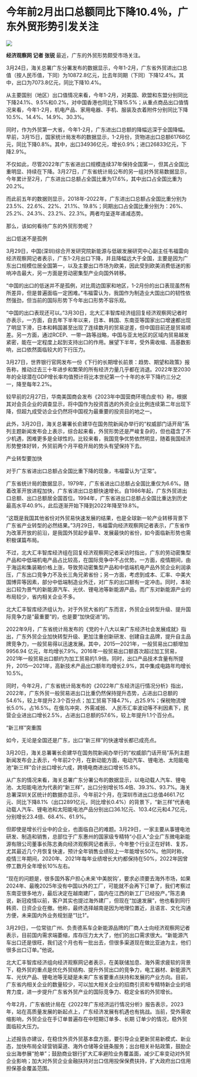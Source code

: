 # 今年前2月出口总额同比下降10.4％，广东外贸形势引发关注

![](https://inews.gtimg.com/news_bt/Opq5Ue_gGrtzT41BWjvr_hZw2BoFy9XyAVorDSL3eyuhAAA/1000)

**经济观察网 记者 张锐** 最近，广东的外贸形势颇受市场关注。

3月24日，海关总署广东分署发布的数据显示，今年1-2月，广东省外贸进出口总值（按人民币值，下同）为10872.8亿元，比去年同期（下同）下降12.4%。其中，出口为7073.8亿元，同比下降10.4%。

从主要国别（地区）出口值情况来看，今年1-2月，对美国、欧盟和东盟分别同比下降24.1%、9.5%和0.2%，对中国香港也同比下降15.5%；从重点商品出口值情况来看，今年1-2月，机电产品、家用电器、手机、服装及衣着附件分别同比下降10.5%、14.4%、14.9%、30.3%。

同时，作为外贸第一大省，今年1-2月，广东进出口总额的降幅远深于全国降幅。早前，3月15日，国家统计局发布的数据显示，1-2月份，货物进出口总额61768亿元，同比下降0.8%。其中，出口34936亿元，增长0.9%；进口26833亿元，下降2.9%。

不仅如此，尽管2022年广东省进出口规模连续37年保持全国第一，但其占全国比重明显、持续在下降。3月27日，广东省统计局公布的另一组对外贸易数据显示，今年累计至2月，广东进出口总额占全国比重为17.6%，其中出口占全国比重为20.2%。

而此前五年的数据则显示，2018年-2022年，广东进出口总额占全国比重分别为23.5%、22.6%、22%、21.1%、19.8%；同期出口占全国比重分别为：26%、25.2%、24.3%、23.2%、22.3%。两者均呈逐年递减态势。

那么，该如何看待广东的外贸形势呢？

出口低迷不是孤例

3月29日，中国(深圳)综合开发研究院新能源与低碳发展研究中心副主任韦福雷向经济观察网记者表示，广东1-2月出口下降，并且降幅远大于全国，主要是因为广东出口规模位居全国第一，以及主要出口市场为欧美，因此受到欧美消费低迷的影响冲击最大，另一方面是劳动密集型产业向国外转移。

“中国的出口的低迷并不是孤例，对比周边国家和地区，1-2月份的出口表现虽然有所差异，但是普遍面临一定困难。”韦福雷认为，我国作为制造业大国出口的韧性依然强劲，但当前的国际形势下今年出口形势不容乐观。

“中国的出口表现还可以。”3月30日，北大汇丰智库经济组回复经济观察网记者时亦表示，一方面，自去年下半年以来，日本、韩国、东南亚等国家出口增速都出现了明显下滑，日本和韩国甚至出现了连续数月的贸易逆差，但中国目前还是贸易顺差。另一方面，通过RCEP、一带一路等战略，中国与亚太地区的区域内贸易越发紧密，能在一定程度上起到支持出口的作用。展望下半年，受外需收缩、高基数影响，出口依然面临较大的下行压力。

3月27日，世界银行官网发布一份《下行的长期增长前景：趋势、期望和政策》报告称，推动过去三十年进步和繁荣的所有经济力量几乎都在消退。2022年至2030年的全球潜在GDP增长率均值预计将比本世纪第一个十年的水平下降约三分之一，降至每年2.2%。

较早前的2月27日，华南美国商会发布《2023年中国营商环境白皮书》称，根据其对会员企业的调查显示，将中国作为投资首选的外资企业比例连续第二年出现下降，但超九成受访企业仍然将中国视为最重要的投资目的地之一。

此外，3月20日，海关总署署长俞建华在国务院新闻办举行的“权威部门话开局”系列主题新闻发布会上表示，综合起来看，外贸形势还是严峻复杂的，但也蕴含了不少机遇，困难更多是全球性的。比较来看，我国竞争优势依然明显，随着我国经济形势整体好转，外贸前两个月平稳开局的势头有望保持下去。

产业转型要加快

对于广东省进出口总额占全国比重下降的现象，韦福雷认为“正常”。

广东省统计局的数据显示，1979年，广东省进出口总额占全国比重仅为6.6%。随着改革开放进程加快，广东省进出口总额快速增长。自1986年起，广东外贸进出口总额、出口总额居全国首位。1994年，广东省进出口总额占全国比重达到历史最高水平40.9%，此后逐渐开始下降到2022年降至19.8%。

“这既是我国其他省份对外贸易快速发展的结果，也是全球新一轮产业转移背景下广东省产业转型的必然结果。”3月29日，韦福雷向经济观察网记者表示，广东省作为改革开放的前沿，是我国外贸起步最早、发展最快的省份，如今面临新形势也需积极谋篇布局。

不过，北大汇丰智库经济组在回复经济观察网记者采访时指出，广东的劳动密集型产品和中低端机电产品占比较高，在国际竞争中不占优势。一方面，疫情期间，由于海运和集装箱价格上涨，导致劳动密集型产品和中低端机电产品外贸企业利润承压，广东出口竞争力不及长三角兄弟省份；另一方面，考虑到成本、汇率、中美大国博弈等因素，部分中低端制造业外迁，对广东的出口额有一定冲击。同时，本轮出口较为景气的新能源汽车、光伏、锂电池等新能源产品，而广东对新能源产业的布局较少，省内相关企业不多。

北大汇丰智库经济组认为，对于外贸大省的广东而言，外贸企业转型升级、提升国际竞争力是“最重要”的，也是要“加快促进”的。

2022年9月，广东省统计局发布的《党的十八大以来广东经济社会发展成就》指出，广东外贸企业加快转型升级、更加注重创新研发、创建自主品牌，提升自主品牌竞争力，一般贸易得以迅速发展。其中，2015—2021年，一般贸易出口额增加9956.94
亿元，年均增长7.9%。2016年一般贸易出口额首次超过加工贸易，2021年一般贸易出口额约为加工贸易的1.9倍。同时，出口产品技术含量有所提升，2015—2021年，高新技术产品出口额年均增长2.9%，其中集成电路年均增长10.5%。

同时，今年2月，广东省统计局发布的《2022年广东经济运行情况分析》指出，2022年，广东外贸一般贸易进出口比重仍然保持提升态势，占进出口总额的54.6%，较上年提升2.3个百分点；加工贸易下降4.7%，占25.9%；保税物流增长5.0%，占16.5%。在俄乌冲突、外需减弱、
人民币汇率波动等不利因素下，民营企业进出口增长2.5%，占进出口总额的57.6%，较上年提升1.1个百分点。

“新三样”突重围

如今，无论是全国还是广东，出口“新三样”的快速增长都已成亮点。

3月20日，海关总署署长俞建华在国务院新闻办举行的“权威部门话开局”系列主题新闻发布会上表示，今年前2个月，在新动能方面，电动汽车、锂电池、太阳能电池“新三样”合计出口增长六成，跨境电商进出口增长15.8%。

从广东的情况来看，海关总署广东分署公布的数据显示，以电动载人汽车、锂电池、太阳能电池为代表的“新三样”，出口分别增长15.4倍、39.3%、93.7%。海关总署深圳关区统计的数据亦显示，今年前2个月，在深圳市进出口总值4661.7亿元、同比下降8.1%（出口2891亿元，同比增长0.4%）的背景下，“新三样”代表电动载人汽车、锂电池和太阳能电池产品分别出口36.1亿元、103.4亿元和4.7亿元，分别增长23.4倍、68.4%、61.9%。

但即使是增长行业中的企业，也面临自己的难题。3月29日，一家主要从事锂电池研发、制造和销售，总部位于广东惠州的国家级专精特“小巨人”企业广东微电新能源有限公司董事长陈志勇向经济观察网记者表示，今年整个行业正在好转、复苏，尤其最近几个月恢复快速，预计全年销售业绩较上一年能增长50%。他同时称，疫情三年期间，2020年、2021年每年业绩增长大约都保持在50%，2022年因曾停工数月全年增长10%左右。

“现在的问题是，很多国外客户担心未来‘中美脱钩’，要求必须要去海外市场，如果2024年、最晚2025年没有中国以外的工厂，可能就不会再下订单了，我们考察过东南亚很多地方，最后决定在越南建厂，国内在江西的新工厂已经投产。”陈志勇说，新冠疫情以前，客户其实也提过海外建厂，但现在“加速发展”，他也看到同行韩资、日资企业在撤。他称，最终选择越南是因为地理位置近，且语言、文化沟通方便，未来国内外业务规划是“1比1”。

3月29日，一位常驻广州、负责德系车企新能源品牌的厂商人士向经济观察网记者表示，目前国内需求端萎缩，库存压力太大了，他们的出口需求很大。“新能源汽车出口还是很旺，我们这个月也有一批出去，但很多渠道现在做比亚迪为主，他们很多出口订单。”他说。

北大汇丰智库经济组向经济观察网记者表示，在美联储加息、海外需求疲软的背景下，稳外贸的重点是优化外贸结构、提升外贸出口的竞争力，电工器材、新能源汽车、光伏产品、锂电池等无疑是未来广东省要重点扶持和发展的产业方向。目前，广东省内相关企业的数量较少，可以加大相关企业的招商引资和专精特新企业的培育力度，进一步提升广东省外贸产业的国际竞争力、稳定全省的外贸增长。

今年2月，广东省统计局在《2022年广东经济运行情况分析》报告表示，2023年，站在高质量发展的新起点上，广东经济发展有机遇也有挑战。当前，受外需收缩影响，外贸企业在手订单普遍存在中短期订单多、长期
订单少的情况，稳外贸面临较大压力。

上述报告亦建议，在稳住外资外贸基本盘方面，要引导企业更新贸易新模式、新业态，加快布局全球营销渠道、海外仓储等全链条服务；出台相关补贴政策，鼓励企业出海参展“抢单”；鼓励商业银行扩大汇率避险业务覆盖面，减少汇率变动对外贸企业影响；加大对外贸企业金融扶持对出口信用投保保费扶持，扩大政府出口信用担保基金覆盖范围。

